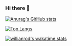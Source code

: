 ### Hi there 👋

<!--
**smellypengu/smellypengu** is a ✨ _special_ ✨ repository because its `README.md` (this file) appears on your GitHub profile.

Here are some ideas to get you started:

- 🔭 I’m currently working on ...
- 🌱 I’m currently learning ...
- 👯 I’m looking to collaborate on ...
- 🤔 I’m looking for help with ...
- 💬 Ask me about ...
- 📫 How to reach me: ...
- 😄 Pronouns: ...
- ⚡ Fun fact: ...
-->

[![Anurag's GitHub stats](https://github-readme-stats.vercel.app/api?username=smellypengu)](https://github.com/anuraghazra/github-readme-stats)

[![Top Langs](https://github-readme-stats.vercel.app/api/top-langs/?username=smellypengu)](https://github.com/anuraghazra/github-readme-stats)

[![willianrod's wakatime stats](https://github-readme-stats.vercel.app/api/wakatime?username=@ae5ff623-a613-4d4a-ae28-74beeaeaa536)](https://github.com/anuraghazra/github-readme-stats)
